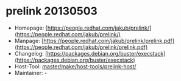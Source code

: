 # prelink 20130503
 - Homepage: [https://people.redhat.com/jakub/prelink/](https://people.redhat.com/jakub/prelink/)
 - Manpage: [https://people.redhat.com/jakub/prelink/prelink.pdf](https://people.redhat.com/jakub/prelink/prelink.pdf)
 - Changelog: [https://packages.debian.org/buster/execstack](https://packages.debian.org/buster/execstack)
 - Host-Tool: [master/make/host-tools/prelink-host/](https://github.com/Freetz-NG/freetz-ng/tree/master/make/host-tools/prelink-host/)
 - Maintainer: -

